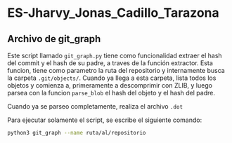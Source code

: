 # ES-Jharvy_Jonas_Cadillo_Tarazona

## Archivo de git_graph

Este script llamado `git_graph.py` tiene como funcionalidad extraer el hash del commit y el hash de su padre, a traves de la función extractor. Esta funcion, tiene como parametro la ruta del repositorio y internamente busca la carpeta `.git/objects/`. Cuando ya llega a esta carpeta, lista todos los objetos y comienza a, primeramente a descomprimir con ZLIB, y luego parsea con la funcion `parse_blob` el hash del objeto y el hash del padre. 

Cuando ya se parseo completamente, realiza el archivo `.dot`

Para ejecutar solamente el script, se escribe el siguiente comando:

```bash
python3 git_graph --name ruta/al/repositorio
```